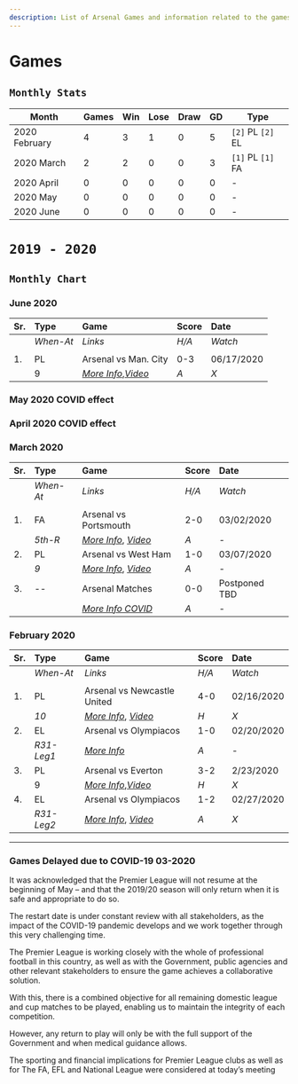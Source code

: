 ```yaml
---
description: List of Arsenal Games and information related to the games watched.
---
```

# Games

## `Monthly Stats`
|**Month**|**Games**|**Win**|**Lose**|**Draw**|**GD**|**Type**|
|--|--|--|--|--|--|--|
|2020 February|4|3|1|0|5|`[2]` PL `[2]` EL|
|2020 March|2|2|0|0|3|`[1]` PL `[1]` FA|
|2020 April|0|0|0|0|0|-|
|2020 May|0|0|0|0|0|-|
|2020 June|0|0|0|0|0|-|


# `2019 - 2020`
## `Monthly Chart`

### **June 2020**
| **Sr.** | **Type** | **Game** | **Score** | **Date** |
| :--- | :--- | :--- | :--- | :--- |
|  | _When-At_ | _Links_ | _H/A_ | _Watch_ |
|  |  |  |  |  |
| 1.  | PL | Arsenal vs Man. City  | 0-3 | 06/17/2020 |
|  | 9 | [_More Info_](https://www.arsenal.com/fixture/Arsenal/2020-Jun-17/manchester-city#!match-news),[_Video_](https://www.youtube.com/watch?v=rQ016rXVXus) | _A_ | _X_ |

### **May 2020 COVID effect**

### **April 2020 COVID effect**

### **March 2020**
| **Sr.** | **Type** | **Game** | **Score** | **Date** |
| :--- | :--- | :--- | :--- | :--- |
|  | _When-At_ | _Links_ | _H/A_ | _Watch_ |
|  |  |  |  |  |
| 1.  | FA | Arsenal vs Portsmouth | 2-0 | 03/02/2020 |
|  | _5th-R_ | [_More Info_](https://www.arsenal.com/fixture/arsenal/2020-mar-02/portsmouth), [_Video_](https://www.youtube.com/watch?v=FO4_JP5Q8LE&feature=onebox) | _A_ | _-_ |
| 2.  | PL | Arsenal vs West Ham | 1-0 | 03/07/2020 |
|  | _9_ | [_More Info_](https://www.arsenal.com/fixture/arsenal/2020-mar-07/west-ham-united), [_Video_](https://www.youtube.com/watch?v=QY-srYLXVOI&feature=onebox) | _A_ | _-_ |
| 3.  | -- | Arsenal Matches | 0-0 | Postponed TBD |
|  |  | [_More Info COVID_](#Games-Delayed-due-to-COVID-19-03-2020) | _A_ | _-_ |

### **February 2020**

| **Sr.** | **Type** | **Game** | **Score** | **Date** |
| :--- | :--- | :--- | :--- | :--- |
|  | _When-At_ | _Links_ | _H/A_ | _Watch_ |
|  |  |  |  |  |
| 1. | PL | Arsenal vs Newcastle United | 4-0 | 02/16/2020 |
|  | _10_ | [_More Info_](https://www.arsenal.com/fixture/arsenal/2020-feb-16/newcastle-united), [_Video_](https://www.youtube.com/watch?v=mblISuCSes0&feature=onebox) | _H_ | _X_ |
| 2. | EL | Arsenal vs Olympiacos | 1-0 | 02/20/2020 |
|  | _R31-Leg1_ | [_More Info_](https://www.arsenal.com/fixture/arsenal/2020-feb-20/olympiacos#!match-news) | _A_ | _-_ |
| 3. | PL | Arsenal vs Everton | 3-2 | 2/23/2020 |
|  | 9 | [_More Info_](https://www.arsenal.com/fixture/arsenal/2020-feb-23/everton#!match-news),[_Video_](https://www.youtube.com/watch?v=4Rpy4AYLXWQ&feature=onebox) | _H_ | _X_ |
| 4. | EL | Arsenal vs Olympiacos | 1-2 | 02/27/2020 |
|  | _R31-Leg2_ | [_More Info_](https://www.arsenal.com/fixture/arsenal/2020-feb-27/olympiacos), [_Video_](https://www.youtube.com/watch?v=pERIqrOIiMo&feature=onebox) | _A_ | _X_ |

---
### Games Delayed due to COVID-19 03-2020
It was acknowledged that the Premier League will not resume at the beginning of May – and that the 2019/20 season will only return when it is safe and appropriate to do so.

The restart date is under constant review with all stakeholders, as the impact of the COVID-19 pandemic develops and we work together through this very challenging time.

The Premier League is working closely with the whole of professional football in this country, as well as with the Government, public agencies and other relevant stakeholders to ensure the game achieves a collaborative solution. 

With this, there is a combined objective for all remaining domestic league and cup matches to be played, enabling us to maintain the integrity of each competition.

However, any return to play will only be with the full support of the Government and when medical guidance allows.

The sporting and financial implications for Premier League clubs as well as for The FA, EFL and National League were considered at today’s meeting
